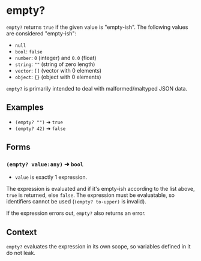 # empty?

`empty?` returns `true` if the given value is "empty-ish". The following values
are considered "empty-ish":

* `null`
* `bool`: `false`
* `number`: `0` (integer) and `0.0` (float)
* `string`: `""` (string of zero length)
* `vector`: `[]` (vector with 0 elements)
* `object`: `{}` (object with 0 elements)

`empty?` is primarily intended to deal with malformed/maltyped JSON data.

## Examples

* `(empty? "")` ➜ `true`
* `(empty? 42)` ➜ `false`

## Forms

### `(empty? value:any)` ➜ `bool`

* `value` is exactly 1 expression.

The expression is evaluated and if it's empty-ish according to the list above,
`true` is returned, else `false`. The expression must be evaluatable, so
identifiers cannot be used (`(empty? to-upper)` is invalid).

If the expression errors out, `empty?` also returns an error.

## Context

`empty?` evaluates the expression in its own scope, so variables defined in it
do not leak.
